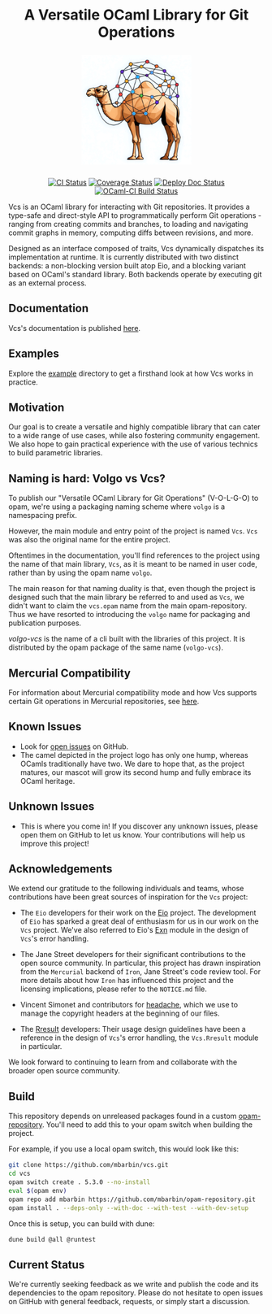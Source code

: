 <h1 align="center">
  <p align="center">A Versatile OCaml Library for Git Operations</p>
  <img
    src="./doc/static/img/ocaml-vcs.png?raw=true"
    width='216'
    alt="Logo"
  />
</h1>

<p align="center">
  <a href="https://github.com/mbarbin/vcs/actions/workflows/ci.yml"><img src="https://github.com/mbarbin/vcs/workflows/ci/badge.svg" alt="CI Status"/></a>
  <a href="https://coveralls.io/github/mbarbin/vcs?branch=main"><img src="https://coveralls.io/repos/github/mbarbin/vcs/badge.svg?branch=main" alt="Coverage Status"/></a>
  <a href="https://github.com/mbarbin/vcs/actions/workflows/deploy-doc.yml"><img src="https://github.com/mbarbin/vcs/workflows/deploy-doc/badge.svg" alt="Deploy Doc Status"/></a>
  <a href="https://ocaml.ci.dev/github/mbarbin/vcs"><img src="https://img.shields.io/endpoint?url=https://ocaml.ci.dev/badge/mbarbin/vcs/main&logo=ocaml" alt="OCaml-CI Build Status"/></a>
</p>

Vcs is an OCaml library for interacting with Git repositories. It provides a type-safe and direct-style API to programmatically perform Git operations - ranging from creating commits and branches, to loading and navigating commit graphs in memory, computing diffs between revisions, and more.

Designed as an interface composed of traits, Vcs dynamically dispatches its implementation at runtime. It is currently distributed with two distinct backends: a non-blocking version built atop Eio, and a blocking variant based on OCaml's standard library. Both backends operate by executing git as an external process.

## Documentation

Vcs's documentation is published [here](https://mbarbin.github.io/vcs).

## Examples

Explore the [example](example/) directory to get a firsthand look at how Vcs works in practice.

## Motivation

Our goal is to create a versatile and highly compatible library that can cater to a wide range of use cases, while also fostering community engagement. We also hope to gain practical experience with the use of various technics to build parametric libraries.

## Naming is hard: Volgo vs Vcs?

To publish our "Versatile OCaml Library for Git Operations" (V-O-L-G-O) to opam, we're using a packaging naming scheme where `volgo` is a namespacing prefix.

However, the main module and entry point of the project is named `Vcs`. `Vcs` was also the original name for the entire project.

Oftentimes in the documentation, you'll find references to the project using the name of that main library, `Vcs`, as it is meant to be named in user code, rather than by using the opam name `volgo`.

The main reason for that naming duality is that, even though the project is designed such that the main library be referred to and used as `Vcs`, we didn't want to claim the `vcs.opam` name from the main opam-repository. Thus we have resorted to introducing the `volgo` name for packaging and publication purposes.

*volgo-vcs* is the name of a cli built with the libraries of this project. It is distributed by the opam package of the same name (`volgo-vcs`).

## Mercurial Compatibility

For information about Mercurial compatibility mode and how Vcs supports certain Git operations in Mercurial repositories, see [here](doc/docs/explanation/mercurial-compatibility.md).

## Known Issues

- Look for [open issues](https://github.com/mbarbin/vcs/issues) on GitHub. 
- The camel depicted in the project logo has only one hump, whereas OCamls traditionally have two. We dare to hope that, as the project matures, our mascot will grow its second hump and fully embrace its OCaml heritage.

## Unknown Issues

- This is where you come in! If you discover any unknown issues, please open them on GitHub to let us know. Your contributions will help us improve this project!

## Acknowledgements

We extend our gratitude to the following individuals and teams, whose contributions have been great sources of inspiration for the `Vcs` project:

- The `Eio` developers for their work on the [Eio](https://github.com/ocaml-multicore/eio) project. The development of `Eio` has sparked a great deal of enthusiasm for us in our work on the `Vcs` project. We've also referred to Eio's [Exn](https://ocaml-multicore.github.io/eio/eio/Eio/Exn/index.html) module in the design of `Vcs`'s error handling.

- The Jane Street developers for their significant contributions to the open source community. In particular, this project has drawn inspiration from the `Mercurial` backend of `Iron`, Jane Street's code review tool. For more details about how `Iron` has influenced this project and the licensing implications, please refer to the `NOTICE.md` file.

- Vincent Simonet and contributors for [headache](https://github.com/Frama-C/headache), which we use to manage the copyright headers at the beginning of our files.

- The [Rresult](https://erratique.ch/software/rresult/doc/Rresult/index.html#usage) developers: Their usage design guidelines have been a reference in the design of `Vcs`'s error handling, the `Vcs.Rresult` module in particular.

We look forward to continuing to learn from and collaborate with the broader open source community.

## Build

This repository depends on unreleased packages found in a custom [opam-repository](https://github.com/mbarbin/opam-repository.git). You'll need to add this to your opam switch when building the project.

For example, if you use a local opam switch, this would look like this:

```sh
git clone https://github.com/mbarbin/vcs.git
cd vcs
opam switch create . 5.3.0 --no-install
eval $(opam env)
opam repo add mbarbin https://github.com/mbarbin/opam-repository.git
opam install . --deps-only --with-doc --with-test --with-dev-setup
```

Once this is setup, you can build with dune:

```sh
dune build @all @runtest
```

## Current Status

We're currently seeking feedback as we write and publish the code and its dependencies to the opam repository. Please do not hesitate to open issues on GitHub with general feedback, requests, or simply start a discussion.
